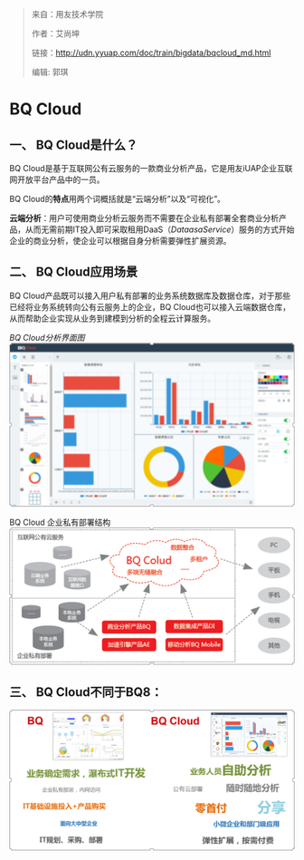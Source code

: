 > 来自：用友技术学院
> 
> 作者：艾尚坤
> 
> 链接：http://udn.yyuap.com/doc/train/bigdata/bqcloud_md.html
> 
> 编辑: 郭琪

# BQ Cloud

## 一、 BQ Cloud是什么？

BQ Cloud是基于互联网公有云服务的一款商业分析产品，它是用友iUAP企业互联网开放平台产品中的一员。

BQ Cloud的**特点**用两个词概括就是“云端分析”以及“可视化”。

**云端分析**：用户可使用商业分析云服务而不需要在企业私有部署全套商业分析产品，从而无需前期IT投入即可采取租用DaaS（_DataasaService_）服务的方式开始企业的商业分析，使企业可以根据自身分析需要弹性扩展资源。

## 二、 BQ Cloud应用场景

BQ Cloud产品既可以接入用户私有部署的业务系统数据库及数据仓库，对于那些已经将业务系统转向公有云服务上的企业，BQ Cloud也可以接入云端数据仓库，从而帮助企业实现从业务到建模到分析的全程云计算服务。

_BQ Cloud分析界面图_
![BQ Cloud分析界面图](QQ图片20161129151012.png)

BQ Cloud 企业私有部署结构
![BQ Cloud 企业私有部署结构](QQ图片20161129151111.png)

## 三、 BQ Cloud不同于BQ8：

![](QQ图片20161129151201.png)


